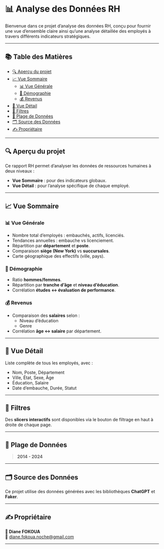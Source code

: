# 📊 Analyse des Données RH

Bienvenue dans ce projet d’analyse des données RH, conçu pour fournir une vue d’ensemble claire ainsi qu’une analyse détaillée des employés à travers différents indicateurs stratégiques.

---

## 📚 Table des Matières

- [🔍 Aperçu du projet](#-aperçu-du-projet)
- [📈 Vue Sommaire](#-vue-sommaire)
  - [📊 Vue Générale](#-vue-générale)
  - [👥 Démographie](#-démographie)
  - [💰 Revenus](#-revenus)
- [🧾 Vue Détail](#-vue-détail)
- [🧮 Filtres](#-filtres)
- [📆 Plage de Données](#-plage-de-données)
- [🗂️ Source des Données](#️-source-des-données)
- [✍️ Propriétaire](#-propriétaire)

---

## 🔍 Aperçu du projet

Ce rapport RH permet d’analyser les données de ressources humaines à deux niveaux :
- **Vue Sommaire** : pour des indicateurs globaux.
- **Vue Détail** : pour l’analyse spécifique de chaque employé.

---

## 📈 Vue Sommaire

### 📊 Vue Générale
- Nombre total d’employés : embauchés, actifs, licenciés.
- Tendances annuelles : embauche vs licenciement.
- Répartition par **département** et **poste**.
- Comparaison **siège (New York)** vs **succursales**.
- Carte géographique des effectifs (ville, pays).

### 👥 Démographie
- Ratio **hommes/femmes**.
- Répartition par **tranche d’âge** et **niveau d’éducation**.
- Corrélation **études ↔ évaluation de performance**.

### 💰 Revenus
- Comparaison des **salaires** selon :
  - Niveau d’éducation
  - Genre
- Corrélation **âge ↔ salaire** par département.

---

## 🧾 Vue Détail

Liste complète de tous les employés, avec :
- Nom, Poste, Département
- Ville, État, Sexe, Âge
- Éducation, Salaire
- Date d’embauche, Durée, Statut

---

## 🧮 Filtres

Des **slicers interactifs** sont disponibles via le bouton de filtrage en haut à droite de chaque page.

---

## 📆 Plage de Données

> **2014 - 2024**

---

## 🗂️ Source des Données

Ce projet utilise des données générées avec les bibliothèques **ChatGPT** et **Faker**.

---

## ✍️ Propriétaire

**👤 Diane FOKOUA**  
📧 [diane.fokoua.noche@gmail.com](mailto:diane.fokoua.noche@gmail.com)

---
